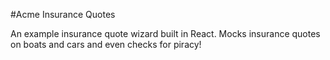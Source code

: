 #Acme Insurance Quotes

An example insurance quote wizard built in React. Mocks insurance quotes on boats and cars and even checks for piracy!
